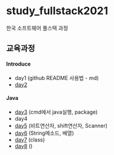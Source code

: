 # study_fullstack2021
한국 소프트웨어 풀스택 과정


## 교육과정
#### Introduce
- day1 (github README 사용법 - md)
- [day2](day2/README.md)  

#### Java
- [day3](day3/README.md) (cmd에서 java실행, package)
- day4
- [day5](day5/README.md) (비트연산자, shift연산자, Scanner)
- [day6](day6/README.md) (String메소드, 배열)
- [day7](day7/README.md) (class)
- [day8](https://github.com/nororo29/study_fullstack2021/tree/main/day8) ()
